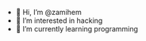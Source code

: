 - 👋 Hi, I’m @zamihem
- 👀 I’m interested in hacking  
- 🌱 I’m currently learning programming


<!---
zamihem/zamihem is a ✨ special ✨ repository because its `README.md` (this file) appears on your GitHub profile.
You can click the Preview link to take a look at your changes.
--->
